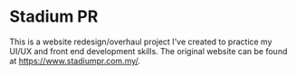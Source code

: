 # Stadium PR
This is a website redesign/overhaul project I've created to practice my UI/UX and front end development skills.
The original website can be found at https://www.stadiumpr.com.my/. 
